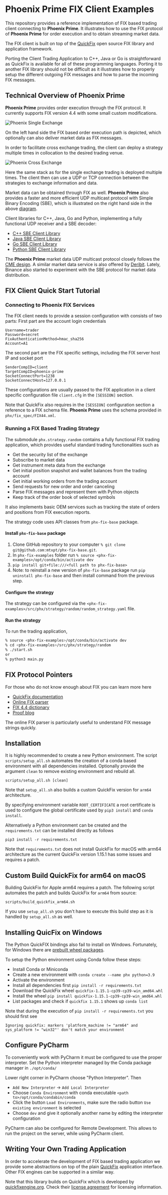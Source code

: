 # Phoenix Prime FIX Client Examples 

This repository provides a reference implementation of FIX based trading client connecting to __Phoenix Prime__.
It illustrates how to use the FIX protocol of __Phoenix Prime__ for order execution and to obtain streaming market 
data. 

The FIX client is built on top of the [QuickFix](https://quickfixengine.org) open source FIX library and application framework.

Porting the Client Trading Application to C++, Java or Go is straightforward as QuickFix is available 
for all of these programming languages. Porting it to another FIX library should not be difficult as it illustrates
how to properly setup the different outgoing FIX messages and how to parse the incoming FIX messages. 


## Technical Overview of Phoenix Prime

__Phoenix Prime__ provides order execution through the FIX protocol. It currently supports FIX version 4.4 
with some small custom modifications. 

![Phoenix Single Exchange](docs/single_exchange.png)

On the left hand side the FIX based order execution path is depicted, which optionally can also deliver market
data as FIX messages. 

In order to facilitate cross exchange trading, the client can deploy a strategy multiple times in 
collocation to the desired trading venue. 

![Phoenix Cross Exchange](docs/cross_exchange.png)

Here the same stack as for the single exchange trading is deployed multiple times. The client then can use 
a UDP or TCP connection between the strategies to exchange information and data.

Market data can be obtained through FIX as well. __Phoenix Prime__ also provides a faster and more efficient 
UDP multicast protocol with Simple Binary Encoding (SBE), which is illustrated on the right hand side in the 
above [diagram](docs/single_exchange.png).

Client libraries for C++, Java, Go and Python, implementing a fully functional UDP receiver and a SBE decoder:
  - [C++ SBE Client Library](https://github.com/mtxpt/phx-sbe-receiver-cpp)
  - [Java SBE Client Library](https://github.com/mtxpt/phx-sbe-receiver-java)
  - [Go SBE Client Library](https://github.com/mtxpt/phx-sbe-receiver-go)
  - [Python SBE Client Library](https://github.com/mtxpt/phx-sbe-receiver-py)

The __Phoenix Prime__ market data UDP multicast protocol closely follows the [CME design](https://www.cmegroup.com/confluence/display/EPICSANDBOX/CME+Benchmark+Administration+Premium+-+SBE+UDP+Multicast).
A similar market data service is also offered by [Deribit](https://insights.deribit.com/exchange-updates/launch-of-our-new-multicast-service/).
Lately, Binance also started to experiment with the SBE protocol for market data distribution. 


## FIX Client Quick Start Tutorial

### Connecting to Phoenix FIX Services 

The FIX client needs to provide a session configuration with consists of two parts: 
First part are the account login credentials
``` 
Username=trader
Password=secret
FixAuthenticationMethod=hmac_sha256
Account=A1
``` 

The second part are the FIX specific settings, including the FIX server host IP and socket port
``` 
SenderCompID=client
TargetCompID=phoenix-prime
SocketConnectPort=1238
SocketConnectHost=127.0.0.1
```

These configurations are usually passed to the FIX application in a
client specific configuration file `client.cfg` in the `[SESSION]` section.

Note that QuickFix also requires in the `[SESSION]` configuration section a reference to a
FIX schema file. __Phoenix Prime__ uses the schema provided in `phx/fix_spec/FIX44.xml`.


### Running a FIX Based Trading Strategy 

The submodule `phx.strategy.random` contains a fully functional FIX trading application, which 
provides useful standard trading functionalities such as

  - Get the security list of the exchange 
  - Subscribe to market data
  - Get instrument meta data from the exchange
  - Get initial position snapshot and wallet balances from the trading account
  - Get initial working orders from the trading account
  - Send requests for new order and order canceling 
  - Parse FIX messages and represent them with Python objects
  - Keep track of the order book of selected symbols 

It also implements basic OEM services such as tracking the state of orders and positions 
from FIX execution reports. 

The strategy code uses API classes from `phx-fix-base` package.
#### Install `phx-fix-base` package
1. Clone GitHub repository to your computer `% git clone git@github.com:mtxpt/phx-fix-base.git`.
2. In `phx-fix-examples` folder run `% source <phx-fix-examples>/opt/conda/bin/activate dev`
3. `pip install git+file:///<full path to phx-fix-base>`
4. Note: to reinstall a new version of `phx-fix-base` package run `pip uninstall phx-fix-base` and then install command from the previous step.

#### Configure the strategy
The strategy can be configured via the `<phx-fix-examples>/src/phx/strategy/random/random_strategy.yaml` file.

#### Run the strategy
To run the trading application, 
```bash
% source <phx-fix-examples>/opt/conda/bin/activate dev
% cd <phx-fix-examples>/src/phx/strategy/random
% ./start.sh
or 
% python3 main.py
```

## FIX Protocol Pointers

For those who do not know enough about FIX you can learn more here

  - [QuickFix documentation](https://quickfixengine.org/c/documentation/)
  - [Online FIX parser](https://www.esprow.com/fixtools/parser.php)
  - [FIX 4.4 dictionary](https://www.onixs.biz/fix-dictionary/4.4/msgs_by_msg_type.html)
  - [Proof blog](https://medium.com/prooftrading/proof-engineering-fix-gateways-264dcda8be71)

The online FIX parser is particularly useful to understand FIX message strings quickly. 


## Installation 

It is highly recommended to create a new Python environment. The script
`scripts/setup_all.sh` automates the creation of a conda based environment 
with all dependencies installed. Optionally provide the argument `clean` to 
remove existing environment and rebuild all. 

```
scripts/setup_all.sh [clean]
```

Note that `setup_all.sh` also builds a custom QuickFix version for `arm64` architecture. 

By specifying environment variable `ROOT_CERTIFICATE` a root certificate is 
used to configure the global certificate used by `pip3 install` and `conda install`.

Alternatively a Python environment can be created and the `requirements.txt` can 
be installed directly as follows 

``` 
pip3 install -r requirements.txt
```

Note that `requirements.txt` does not install QuickFix for macOS with arm64 architecture
as the current QuickFix version 1.15.1 has some issues and requires a patch. 


## Custom Build QuickFix for arm64 on macOS 

Building QuickFix for Apple arm64 requires a patch. The following script
automates the patch and builds QuickFix for `arm64` from source:

```
scripts/build_quickfix_arm64.sh
```

If you use `setup_all.sh` you don't have to execute this build step as it is handled 
by `setup_all.sh` as well. 


## Installing QuicFix on Windows

The Python QuickFIX bindings also fail to install on Windows. Fortunately, for Windows there are 
[prebuilt wheel packages](https://www.lfd.uci.edu/~gohlke/pythonlibs/#quickfix). 

To setup the Python environment using Conda follow these steps:

  - Install Conda or Miniconda
  - Create a new environment with `conda create --name phx python=3.9`
  - Activate the environment
  - Install all dependencies first `pip install -r requirements.txt` 
  - Download the QuickFix wheel `quickfix‑1.15.1‑cp39‑cp39‑win_amd64.whl`
  - Install the wheel `pip install quickfix‑1.15.1‑cp39‑cp39‑win_amd64.whl`
  - List packages and check if `quickfix 1.15.1` shows up `conda list`

Note that during the execution of `pip install -r requirements.txt` you should first see

```
Ignoring quickfix: markers 'platform_machine != "arm64" and sys_platform != "win32"' don't match your environment
```


## Configure PyCharm

To conveniently work with PyCharm it must be configured to use the proper interpreter.
Set the Python interpreter managed by the Conda package manager in `./opt/conda/`

Lower right corner in PyCharm choose "Python Interpreter". Then

  - `Add New Interpreter` -> `Add Local Interpreter`
  - Choose `Conda Environment` with conda executable `<path to>/opt/conda/condabin/conda` 
  - Click the button `Load Environments`, make sure the radio button `Use existing environment` is selected
  - Choose `dev` and give it optionally another name by editing the interpreter configuration

PyCharm can also be configured for Remote Development. This allows to run the project on the server,
while using PyCharm client.


## Writing Your Own Trading Application 

In order to accelerate the development of FIX based trading application we provide some abstractions 
on top of the plain [QuickFix](http://www.quickfixengine.org/) application interface. Other FIX 
engines can be supported in a similar way.

Note that this library builds on QuickFix which is developed by [quickfixengine.org](http://www.quickfixengine.org/).
Check their [license agreement](http://www.quickfixengine.org/LICENSE) for licensing information.










